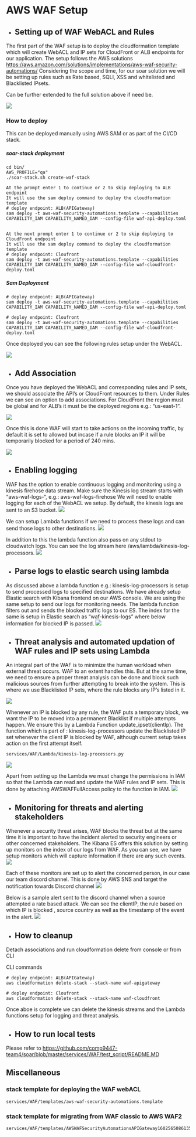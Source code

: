 # AWS WAF Setup

* ## Setting up of WAF WebACL and Rules
The first part of the WAF setup is to deploy the cloudformation template which will create WebACL and IP sets for CloudFront or ALB endpoints for our application. The setup follows the AWS  solutions https://aws.amazon.com/solutions/implementations/aws-waf-security-automations/
Considering the scope and time, for our soar solution we will be setting up rules such as Rate based, SQLI, XSS and whitelisted and Blacklisted IPsets.

Can be further extended to the full solution above if need be.

![](https://d1.awsstatic.com/Solutions/Solutions%20Category%20Template%20Draft/Solution%20Architecture%20Diagrams/waf-security-automations-architecture.520fa104475cd846b62df3b2027a64094dfad31a.png)
### How to deploy
This can be deployed manually using AWS SAM or as part of the CI/CD stack. 
##### soar-stack deployment

```
cd bin/
AWS_PROFILE="qa"
./soar-stack.sh create-waf-stack

At the prompt enter 1 to continue or 2 to skip deploying to ALB endpoint
It will use the sam deploy command to deploy the cloudformation template
# deploy endpoint: ALB(APIGateway)
sam deploy -t aws-waf-security-automations.template --capabilities CAPABILITY_IAM CAPABILITY_NAMED_IAM --config-file waf-api-deploy.toml


At the next prompt enter 1 to continue or 2 to skip deploying to CloudFront endpoint
It will use the sam deploy command to deploy the cloudformation template
# deploy endpoint: Cloufront
sam deploy -t aws-waf-security-automations.template --capabilities CAPABILITY_IAM CAPABILITY_NAMED_IAM --config-file waf-cloudfront-deploy.toml
```
##### Sam Deployment
```
# deploy endpoint: ALB(APIGateway)
sam deploy -t aws-waf-security-automations.template --capabilities CAPABILITY_IAM CAPABILITY_NAMED_IAM --config-file waf-api-deploy.toml

# deploy endpoint: Cloufront
sam deploy -t aws-waf-security-automations.template --capabilities CAPABILITY_IAM CAPABILITY_NAMED_IAM --config-file waf-cloudfront-deploy.toml
```

Once deployed you can see the following rules setup under the WebACL.

![](https://github.com/comp9447-team4/soar/blob/master/doc/img/waf_rules.png)

* ## Add Association
Once you have deployed the WebACL and corresponding rules and IP sets, we should associate the API’s or CloudFront resources to them. Under Rules we can see an option to add associations. For CloudFront the region must be global and for ALB’s it must be the deployed regions e.g.: “us-east-1”. 

![](https://github.com/comp9447-team4/soar/blob/master/doc/img/waf_association_api.png)
 
Once this is done WAF will start to take actions on the incoming traffic, by default it is set to allowed but incase if a rule blocks an IP it will be temporarily blocked for a period of 240 mins.

![](https://github.com/comp9447-team4/soar/blob/master/doc/img/waf_sample_request.png)

* ## Enabling logging
WAF has the option to enable  continuous logging and monitoring using a kinesis firehose data stream. Make sure the Kinesis log stream starts with “aws-waf-logs-“, e.g.: aws-waf-logs-firehose We will need to enable logging for each of the WebACL we setup. By default, the kinesis logs are sent to an S3 bucket. 
![](https://github.com/comp9447-team4/soar/blob/master/doc/img/waf_logging.jpg)

We can setup Lambda functions if we need to process these logs and can send those logs to other destinations. 
![](https://github.com/comp9447-team4/soar/blob/master/doc/img/waf_kinesis_streams.jpg)

In addition to this the lambda function also pass on any stdout to cloudwatch logs. You can see the log stream here /aws/lambda/kinesis-log-processors.
![](https://github.com/comp9447-team4/soar/blob/master/doc/img/waf_lambda_cloudwatch_logs.jpg)

* ## Parse logs to elastic search using lambda
As discussed above a lambda function e.g.: kinesis-log-processors is setup to send processed logs to specified destinations. We have already setup Elastic search with Kibana frontend on our AWS console. We are using the same setup to send our logs for monitoring needs. The lambda function filters out and sends the blocked traffic logs to our ES. The index for the same is setup in Elastic search as “waf-kinesis-logs” where below information for blocked IP is passed.
![](https://github.com/comp9447-team4/soar/blob/master/doc/img/waf_es_index.jpg)

* ## Threat analysis and automated updation of WAF rules and IP sets using Lambda
An integral part of the WAF is to minimize the human workload when external threat occurs. WAF to an extent handles this. But at the same time, we need to ensure a proper threat analysis can be done and block such malicious sources from further attempting to break into the system. This is where we use Blacklisted IP sets, where the rule blocks any IP’s listed in it.

![](https://github.com/comp9447-team4/soar/blob/master/doc/img/waf_threat_analysis.jpg)

Whenever an IP is blocked by any rule, the WAF puts a temporary block, we want the IP to be moved into a permanent Blacklist if multiple attempts happen. We ensure this by a Lambda Function update_ipset(clientIp). The function which is part of : kinesis-log-processors update the Blacklisted IP set whenever the client IP is blocked by WAF, although current setup takes action on the first attempt itself.
```
services/WAF/Lambda/kinesis-log-processors.py
```
![](https://github.com/comp9447-team4/soar/blob/master/doc/img/waf_lambda_update_ipset.jpg)

Apart from setting up the Lambda we must change the permissions in IAM so that the Lambda can read and update the WAF rules and IP sets. This is done by attaching AWSWAFFullAccess policy to the function in IAM.
![](https://github.com/comp9447-team4/soar/blob/master/doc/img/waf_lambda_IAM.jpg)

* ##  Monitoring for threats and alerting stakeholders
Whenever a security threat arises, WAF blocks the threat but at the same time it is important to have the incident alerted to security engineers or other concerned stakeholders. The Kibana ES offers this solution by setting up monitors on the index of our logs from WAF. As you can see, we have setup monitors which will capture information if there are any such events.
![](https://github.com/comp9447-team4/soar/blob/master/doc/img/waf_kibana_monitors.jpg)

Each of these monitors are set up to alert the concerned person, in our case our team discord channel. This is done by  AWS SNS and target the notification towards Discord channel
![](https://github.com/comp9447-team4/soar/blob/master/doc/img/waf_kibana_alerts.jpg)

Below is a sample alert sent to the discord channel when a source attempted a rate based attack. We can see the clientIP, the rule based on which IP is blocked , source country as well as the timestamp of the event in the alert.
![](https://github.com/comp9447-team4/soar/blob/master/doc/img/waf_discord_alert.jpg)


* ## How to cleanup
Detach associations and run cloudformation delete from console or from CLI

CLI commands
```
# deploy endpoint: ALB(APIGateway)
aws cloudformation delete-stack --stack-name waf-apigateway

# deploy endpoint: Cloufront
aws cloudformation delete-stack --stack-name waf-cloudfront

```
Once aboe is complete we can delete the kinesis streams and the Lambda functions setup for logging and threat analysis.

* ## How to run local tests
Please refer to https://github.com/comp9447-team4/soar/blob/master/services/WAF/test_script/README.MD

## Miscellaneous
### stack template for deploying the WAF webACL

```
services/WAF/templates/aws-waf-security-automations.template

```
### stack template for migrating from WAF classic to AWS WAF2

```
services/WAF/templates/AWSWAFSecurityAutomationsAPIGateway1602565086135.json

```
